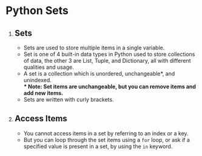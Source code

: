 # Python Sets
<!DOCTYPE html>
<html>
<body>
    <ol>
        <li>
            <h2>Sets</h2>
            <ul>
                <li>Sets are used to store multiple items in a single variable.</li>
                <li>Set is one of 4 built-in data types in Python used to store collections of data, the other 3 are List, Tuple, and Dictionary, all with different qualities and usage.</li>
                <li>A set is a collection which is unordered, unchangeable*, and unindexed.</li>
                <strong>* Note: Set items are unchangeable, but you can remove items and add new items.</strong>
                <li>Sets are written with curly brackets.</li>
            </ul>
        </li>
        <li>
            <h2>Access Items</h2>
            <ul>
                <li>You cannot access items in a set by referring to an index or a key.</li>
                <li>But you can loop through the set items using a <code>for</code> loop, or ask if a specified value is present in a set, by using the <code>in</code> keyword.</li>
            </ul>
        </li>
    </ol>
</body>
</html>
